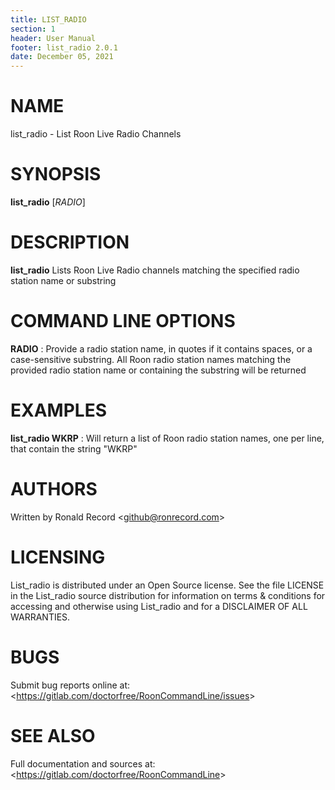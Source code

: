 ```yaml
---
title: LIST_RADIO
section: 1
header: User Manual
footer: list_radio 2.0.1
date: December 05, 2021
---
```

# NAME
list_radio - List Roon Live Radio Channels

# SYNOPSIS
**list_radio** [*RADIO*]

# DESCRIPTION
**list_radio** Lists Roon Live Radio channels matching the specified radio station name or substring

# COMMAND LINE OPTIONS
**RADIO**
: Provide a radio station name, in quotes if it contains spaces, or a case-sensitive substring. All Roon radio station names matching the provided radio station name or containing the substring will be returned

# EXAMPLES
**list_radio WKRP**
: Will return a list of Roon radio station names, one per line, that contain the string "WKRP"

# AUTHORS
Written by Ronald Record &lt;github@ronrecord.com&gt;

# LICENSING
List_radio is distributed under an Open Source license.
See the file LICENSE in the List_radio source distribution
for information on terms &amp; conditions for accessing and
otherwise using List_radio and for a DISCLAIMER OF ALL WARRANTIES.

# BUGS
Submit bug reports online at: &lt;https://gitlab.com/doctorfree/RoonCommandLine/issues&gt;

# SEE ALSO
Full documentation and sources at: &lt;https://gitlab.com/doctorfree/RoonCommandLine&gt;


